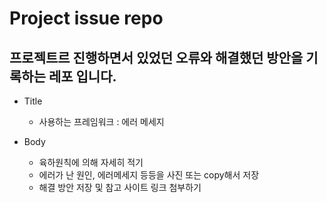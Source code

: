 # Project issue repo


## 프로젝트르 진행하면서 있었던 오류와 해결했던 방안을 기록하는 레포 입니다.


- Title
  - 사용하는 프레임워크 : 에러 메세지
 
- Body
  - 육하원칙에 의해 자세히 적기
  - 에러가 난 원인, 에러메세지 등등을 사진 또는 copy해서 저장
  - 해결 방안 저장 및 참고 사이트 링크 첨부하기

